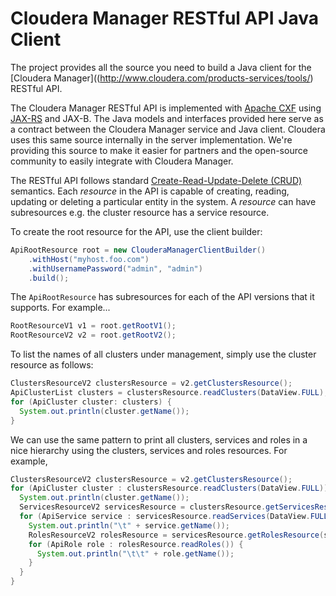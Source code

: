 Cloudera Manager RESTful API Java Client
========================================

The project provides all the source you need to build a Java client for the [Cloudera Manager]((http://www.cloudera.com/products-services/tools/) RESTful API.

The Cloudera Manager RESTful API is implemented with [Apache CXF](http://cxf.apache.org/)
using [JAX-RS](http://en.wikipedia.org/wiki/Java_API_for_RESTful_Web_Services) and JAX-B.
The Java models and interfaces provided here serve as a contract between the Cloudera 
Manager service and Java client. Cloudera uses this same source internally in the 
server implementation. We're providing this source to make it easier for partners and
the open-source community to easily integrate with Cloudera Manager.

The RESTful API follows standard [Create-Read-Update-Delete (CRUD)](http://en.wikipedia.org/wiki/Create,_read,_update_and_delete) semantics.
Each *resource* in the API is capable of creating, reading, updating or deleting a particular entity in the system. A *resource* can
have subresources e.g. the cluster resource has a service resource.

To create the root resource for the API, use the client builder:
```java
ApiRootResource root = new ClouderaManagerClientBuilder()
    .withHost("myhost.foo.com")
    .withUsernamePassword("admin", "admin")
    .build();
```

The `ApiRootResource` has subresources for each of the API versions that it supports. For example...
```java
RootResourceV1 v1 = root.getRootV1();
RootResourceV2 v2 = root.getRootV2();
```

To list the names of all clusters under management, simply use the cluster resource as follows:
```java
ClustersResourceV2 clustersResource = v2.getClustersResource();
ApiClusterList clusters = clustersResource.readClusters(DataView.FULL);
for (ApiCluster cluster: clusters) {
  System.out.println(cluster.getName());
}
```

We can use the same pattern to print all clusters, services and roles in a nice hierarchy using
the clusters, services and roles resources. For example,
```java
ClustersResourceV2 clustersResource = v2.getClustersResource();
for (ApiCluster cluster : clustersResource.readClusters(DataView.FULL)) {
  System.out.println(cluster.getName());
  ServicesResourceV2 servicesResource = clustersResource.getServicesResource(cluster.getName());
  for (ApiService service : servicesResource.readServices(DataView.FULL)) {
    System.out.println("\t" + service.getName());
    RolesResourceV2 rolesResource = servicesResource.getRolesResource(service.getName());
    for (ApiRole role : rolesResource.readRoles()) {
      System.out.println("\t\t" + role.getName());
    }
  }
}
```

